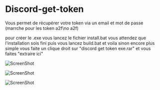 # Discord-get-token
Vous permet de récupérer votre token via un email et mot de passe (marrche pour les token a2f\no a2f)


pour créer le .exe vous lancez le fichier install.bat vous attendez que l'installation sois fini puis vous lancez build.bat et voila
sinon encore plus simple vous faite un clique droit sur "discord get token exe.rar" et vous faites "extraire ici"

![ScreenShot](https://media.discordapp.net/attachments/731197380732518460/777908055278092318/Capture.PNG?width=962&height=498)

![ScreenShot](https://cdn.discordapp.com/attachments/731197380732518460/777909097273884672/Capture.PNG)

![ScreenShot](https://cdn.discordapp.com/attachments/731197380732518460/777909803800068136/Capture.PNG)
